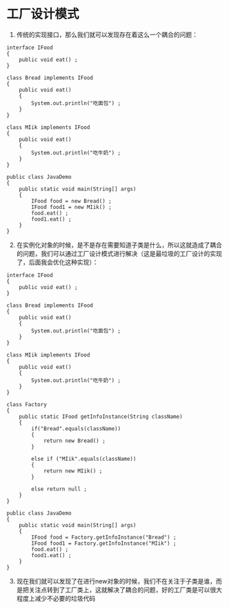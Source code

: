 # 工厂设计模式
1. 传统的实现接口，那么我们就可以发现存在着这么一个耦合的问题：

```
interface IFood
{
	public void eat() ; 
}

class Bread implements IFood
{
	public void eat() 
	{
		System.out.println("吃面包") ;
	}
}

class MIik implements IFood
{
	public void eat()
	{
		System.out.println("吃牛奶") ;
	}
}

public class JavaDemo
{
	public static void main(String[] args)
	{
		IFood food = new Bread() ;
		IFood food1 = new MIik() ;
		food.eat() ;
		food1.eat() ;
	}
}
```
2. 在实例化对象的时候，是不是存在需要知道子类是什么，所以这就造成了耦合的问题，我们可以通过工厂设计模式进行解决（这是最垃圾的工厂设计的实现了，后面我会优化这种实现）：

```
interface IFood
{
	public void eat() ; 
}

class Bread implements IFood
{
	public void eat() 
	{
		System.out.println("吃面包") ;
	}
}

class MIik implements IFood
{
	public void eat()
	{
		System.out.println("吃牛奶") ;
	}
}

class Factory 
{
	public static IFood getInfoInstance(String className)
	{
		if("Bread".equals(className))
		{
			return new Bread() ;
		}

		else if ("MIik".equals(className))
		{
			return new MIik() ;
		}

		else return null ;
	}
}

public class JavaDemo
{
	public static void main(String[] args)
	{
		IFood food = Factory.getInfoInstance("Bread") ;
		IFood food1 = Factory.getInfoInstance("MIik") ;
		food.eat() ;
		food1.eat() ;
	}
}
```
3. 现在我们就可以发现了在进行new对象的时候，我们不在关注于子类是谁，而是把关注点转到了工厂类上，这就解决了耦合的问题，好的工厂类是可以很大程度上减少不必要的垃圾代码

